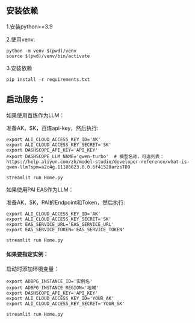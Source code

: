 ## 安装依赖

1.安装python>=3.9

2.使用venv:

```shell
python -m venv $(pwd)/venv
source $(pwd)/venv/bin/activate    
```

3.安装依赖

```shell
pip install -r requirements.txt
```

## 启动服务：

如果使用百炼作为LLM：

准备AK，SK，百炼api-key，然后执行:

```shell
export ALI_CLOUD_ACCESS_KEY_ID='AK' 
export ALI_CLOUD_ACCESS_KEY_SECRET='SK'
export DASHSCOPE_API_KEY='API_KEY'
export DASHSCOPE_LLM_NAME='qwen-turbo'  # 模型名称，可选列表：https://help.aliyun.com/zh/model-studio/developer-reference/what-is-qwen-llm?spm=a2c4g.11186623.0.0.6f41528arzsTD9

streamlit run Home.py
```

如果使用PAI EAS作为LLM：

准备AK，SK，PAI的Endpoint和Token，然后执行:

```shell
export ALI_CLOUD_ACCESS_KEY_ID='AK' 
export ALI_CLOUD_ACCESS_KEY_SECRET='SK'
export EAS_SERVICE_URL='EAS_SERVICE_URL'
export EAS_SERVICE_TOKEN='EAS_SERVICE_TOKEN'

streamlit run Home.py
```


#### 如果要指定实例：

启动时添加环境变量：

```shell
export ADBPG_INSTANCE_ID='实例名' 
export ADBPG_INSTANCE_REGION='地域'
export DASHSCOPE_API_KEY='API_KEY'
export ALI_CLOUD_ACCESS_KEY_ID='YOUR_AK'
export ALI_CLOUD_ACCESS_KEY_SECRET='YOUR_SK'

streamlit run Home.py
```
